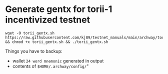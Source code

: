 # Generate gentx for torii-1 incentivized testnet
```
wget -O torii_gentx.sh https://raw.githubusercontent.com/kj89/testnet_manuals/main/archway/torii_gentx.sh && chmod +x torii_gentx.sh && ./torii_gentx.sh
```

Things you have to backup:
- wallet `24 word mnemonic` generated in output
- contents of `$HOME/.archway/config/`"
